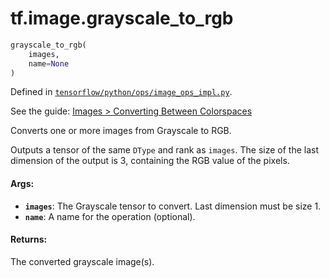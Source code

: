 <div itemscope itemtype="http://developers.google.com/ReferenceObject">
<meta itemprop="name" content="tf.image.grayscale_to_rgb" />
</div>

# tf.image.grayscale_to_rgb

``` python
grayscale_to_rgb(
    images,
    name=None
)
```



Defined in [`tensorflow/python/ops/image_ops_impl.py`](https://www.tensorflow.org/code/tensorflow/python/ops/image_ops_impl.py).

See the guide: [Images > Converting Between Colorspaces](../../../../api_guides/python/image.md#Converting_Between_Colorspaces)

Converts one or more images from Grayscale to RGB.

Outputs a tensor of the same `DType` and rank as `images`.  The size of the
last dimension of the output is 3, containing the RGB value of the pixels.

#### Args:

* <b>`images`</b>: The Grayscale tensor to convert. Last dimension must be size 1.
* <b>`name`</b>: A name for the operation (optional).


#### Returns:

  The converted grayscale image(s).